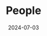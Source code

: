 ---
title: People
date: 2024-07-03
type: landing
sections:
  - block: people
    content:
      title: The Team
      user_groups:
        - Principle Investigator
        - Graduate Students
      sort_by: Params.last_name
      sort_ascending: true
      design:
        show_interests: false
        show_role: true
        show_social: true
  - block: markdown
    content:
      title: Principle Investigator
      text: |
        ![Bin Xu](Bin/avatar.jpg)
        Bin Xu 许膑
        23 PhD Student in Biomedical Engineering
  - block: markdown
    content:
      title: Graduate Students
      text: |
        ![Ruoqi Chen](Bin/avatar.jpg)
        Ruoqi Chen 陈若琪
        PhD Student in Biomedical Engineering at SCUT (2021)
        ![Xinjie Shen](Bin/avatar.jpg)
        Xinjie Shen 沈鑫杰
        PhD Student in Artificial Intelligence at SCUT (2021)
        ![Qingquan Wang](Bin/avatar.jpg)
        Qingquan Wang 王庆全
        PhD Student in Biomedical Engineering at SCUT (2022)
        ![Yutong Wang](Bin/avatar.jpg)
        Yutong Wang 王雨桐
        PhD Student in Biomedical Engineering at SCUT (2022)
---